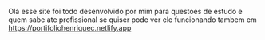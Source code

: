 Olá esse site foi todo desenvolvido por mim para questoes de estudo e quem sabe ate profissional se quiser pode ver ele funcionando tambem em https://portifoliohenriquec.netlify.app
